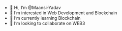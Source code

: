- 👋 Hi, I’m @Maansi-Yadav
- 👀 I’m interested in Web Development and Blockchain
- 🌱 I’m currently learning Blockchain
- 💞️ I’m looking to collaborate on WEB3


<!---
Maansi-Yadav/Maansi-Yadav is a ✨ special ✨ repository because its `README.md` (this file) appears on your GitHub profile.
You can click the Preview link to take a look at your changes.
--->
